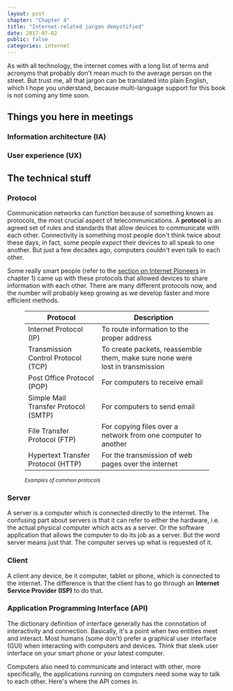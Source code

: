 ```yaml
---
layout: post
chapter: "Chapter 4"
title: "Internet-related jargon demystified"
date: 2017-07-02
public: false
categories: internet
---
```

As with all technology, the internet comes with a long list of terms and acronyms that probably don't mean much to the average person on the street. But trust me, all that jargon can be translated into plain English, which I hope you understand, because multi-language support for this book is not coming any time soon.

## Things you here in meetings

### Information architecture (IA)

### User experience (UX)



## The technical stuff

### Protocol

Communication networks can function because of something known as protocols, the most crucial aspect of telecommunications. A **protocol** is an agreed set of rules and standards that allow devices to communicate with each other. Connectivity is something most people don't think twice about these days, in fact, some people *expect* their devices to all speak to one another. But just a few decades ago, computers couldn't even talk to each other. 

Some really smart people (refer to the [section on Internet Pioneers](./chapter1.html#the-pioneers-of-the-internet)  in chapter 1) came up with these protocols that allowed devices to share information with each other. There are many different protocols now, and the number will probably keep growing as we develop faster and more efficient methods.

<figure>
    <table class="nomargin">
        <thead>
            <tr>
                <th>Protocol</th>
                <th>Description</th>
            </tr>
        </thead>
        <tbody>
            <tr>
                <td>Internet Protocol (IP)</td>
                <td>To route information to the proper address</td>
            </tr>
            <tr>
                <td>Transmission Control Protocol (TCP)</td>
                <td>To create packets, reassemble them, make sure none were lost in transmission</td>
            </tr>
            <tr>
                <td>Post Office Protocol (POP)</td>
                <td>For computers to receive email</td>
            </tr>
            <tr>
                <td>Simple Mail Transfer Protocol (SMTP)</td>
                <td>For computers to send email</td>
            </tr>
            <tr>
                <td>File Transfer Protocol (FTP)</td>
                <td>For copying files over a network from one computer to another</td>
            </tr>
            <tr>
                <td>Hypertext Transfer Protocol (HTTP)</td>
                <td>For the transmission of web pages over the internet</td>
            </tr>
        </tbody>
    </table>
    <figcaption class="txt-center"><small><em>Examples of common protocols</em></small></figcaption>
</figure>

### Server

A server is a computer which is connected directly to the internet. The confusing part about servers is that it can refer to either the hardware, i.e. the actual physical computer which acts as a server. Or the software application that allows the computer to do its job as a server. But the word server means just that. The computer serves up what is requested of it.

### Client

A client any device, be it computer, tablet or phone, which is connected to the internet. The difference is that the client has to go through an **Internet Service Provider (ISP)** to do that. 

### Application Programming Interface (API)

The dictionary definition of interface generally has the connotation of interactivity and connection. Basically, it's a point when two entities meet and interact. Most humans (some don't) prefer a graphical user interface (GUI) when interacting with computers and devices. Think that sleek user interface on your smart phone or your latest computer. 

Computers also need to communicate and interact with other, more specifically, the applications running on computers need some way to talk to each other. Here's where the API comes in. 
